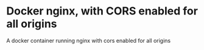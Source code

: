 # Docker nginx, with CORS enabled for all origins

A docker container running nginx with cors enabled for all origins
